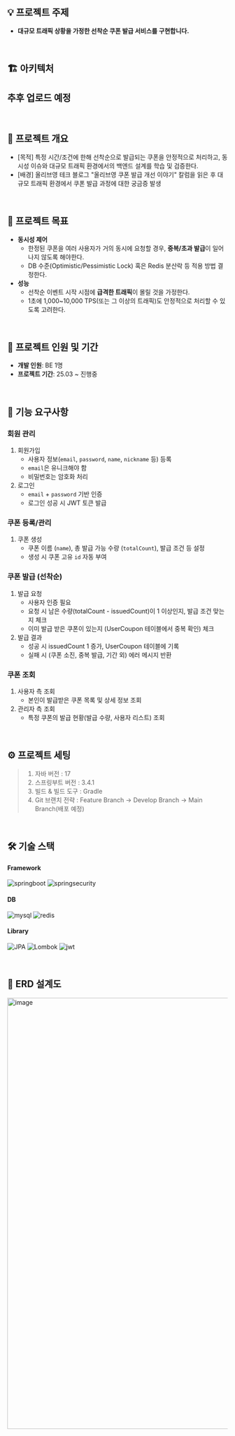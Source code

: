 
## 💡 프로젝트 주제

- **대규모 트래픽 상황을 가정한 선착순 쿠폰 발급 서비스를 구현합니다.**

<br>

## 🏗 아키텍처

## 추후 업로드 예정

<br>

## 📝 프로젝트 개요

- [목적] 특정 시간/조건에 한해 선착순으로 발급되는 쿠폰을 안정적으로 처리하고, 동시성 이슈와 대규모 트래픽 환경에서의 백엔드 설계를 학습 및 검증한다. 
- [배경] 올리브영 테크 블로그 "올리브영 쿠폰 발급 개선 이야기" 칼럼을 읽은 후 대규모 트래픽 환경에서 쿠폰 발급 과정에 대한 궁금증 발생

<br>

## 📝 프로젝트 목표

- **동시성 제어**
    - 한정된 쿠폰을 여러 사용자가 거의 동시에 요청할 경우, **중복/초과 발급**이 일어나지 않도록 해야한다.
    - DB 수준(Optimistic/Pessimistic Lock) 혹은 Redis 분산락 등 적용 방법 결정한다.
- **성능**
    - 선착순 이벤트 시작 시점에 **급격한 트래픽**이 몰릴 것을 가정한다.
    - 1초에 1,000~10,000 TPS(또는 그 이상의 트래픽)도 안정적으로 처리할 수 있도록 고려한다.

<br>

## 🚀 프로젝트 인원 및 기간

- **개발 인원**: BE 1명
- **프로젝트 기간**: 25.03 ~ 진행중

<br>

## 📝 기능 요구사항

### 회원 관리

1. 회원가입
    - 사용자 정보(`email`, `password`, `name`, `nickname` 등) 등록
    - `email`은 유니크해야 함
    - 비밀번호는 암호화 처리
2. 로그인 
    - `email` + `password` 기반 인증
    - 로그인 성공 시 JWT 토큰 발급

### 쿠폰 등록/관리

1. 쿠폰 생성
    - 쿠폰 이름 (`name`), 총 발급 가능 수량 (`totalCount`), 발급 조건 등 설정
    - 생성 시 쿠폰 고유 `id` 자동 부여

### 쿠폰 발급 (선착순)

1. 발급 요청 
    - 사용자 인증 필요
    - 요청 시 남은 수량(totalCount - issuedCount)이 1 이상인지, 발급 조건 맞는지 체크
    - 이미 발급 받은 쿠폰이 있는지 (UserCoupon 테이블에서 중복 확인) 체크
2. 발급 결과
    - 성공 시 issuedCount 1 증가, UserCoupon 테이블에 기록
    - 실패 시 (쿠폰 소진, 중복 발급, 기간 외) 에러 메시지 반환

### 쿠폰 조회

1. 사용자 측 조회
    - 본인이 발급받은 쿠폰 목록 및 상세 정보 조회
2. 관리자 측 조회
    - 특정 쿠폰의 발급 현황(발급 수량, 사용자 리스트) 조회

<br>

## ⚙️ 프로젝트 세팅

> 1. 자바 버전 : 17
> 2. 스프링부트 버전 : 3.4.1
> 3. 빌드 & 빌드 도구 : Gradle
> 4. Git 브랜치 전략 : Feature Branch → Develop Branch → Main Branch(배포 예정)

<br>

## 🛠️ 기술 스택
#### Framework
![springboot](https://img.shields.io/badge/springboot-6DB33F.svg?style=for-the-badge&logo=springboot&logoColor=white)
![springsecurity](https://img.shields.io/badge/springsecurity-6DB33F.svg?style=for-the-badge&logo=springsecurity&logoColor=white)

#### DB
![mysql](https://img.shields.io/badge/mysql-4479A1.svg?style=for-the-badge&logo=mysql&logoColor=white)
![redis](https://img.shields.io/badge/redis-DC382D.svg?style=for-the-badge&logo=redis&logoColor=white)

#### Library
![JPA](https://img.shields.io/badge/Spring_Data_JPA-6DB33F.svg?style=for-the-badge&logo=spring&logoColor=white)
![Lombok](https://img.shields.io/badge/lombok-E50005.svg?style=for-the-badge&logo=lospec&logoColor=white)
![jwt](https://img.shields.io/badge/jwt-000000.svg?style=for-the-badge&logo=jsonwebtokens&logoColor=white)

<br>


## 📐 ERD 설계도

<img width="984" alt="image" src="https://github.com/user-attachments/assets/f61056de-aedc-4849-8d29-4ce59c9e609c">

